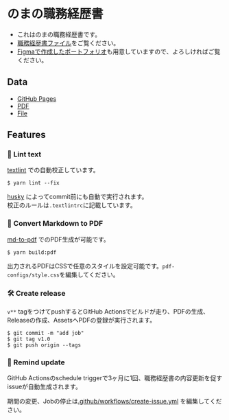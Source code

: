 # のまの職務経歴書

- これはのまの職務経歴書です。
- [職務経歴書ファイル](https://github.com/haribooooom/noma-resume/tree/master/docs#readme)をご覧ください。
- [Figmaで作成したポートフォリオ](https://www.figma.com/proto/XakWfbhwCdLjqFqNmPtGaE/noma-Portfolio?node-id=5124-4554&t=MAy6JEIU4mWtTokg-1)も用意していますので、よろしければご覧ください。

## Data

- [GitHub Pages](https://github.com/haribooooom/noma-resume)  
- [PDF](https://github.com/haribooooom/noma-resume/releases)  
- [File](https://github.com/haribooooom/noma-resume/tree/master/docs#readme)  

## Features

### 💅 Lint text

[textlint](https://github.com/textlint/textlint) での自動校正しています。

```
$ yarn lint --fix
```

[husky](https://github.com/typicode/husky) によってcommit前にも自動で実行されます。  
校正のルールは`.textlintrc`に記載しています。

### 📝 Convert Markdown to PDF

[md-to-pdf](https://www.npmjs.com/package/md-to-pdf) でのPDF生成が可能です。

```
$ yarn build:pdf
```

出力されるPDFはCSSで任意のスタイルを設定可能です。`pdf-configs/style.css`を編集してください。  

### 🛠 Create release

`v**` tagをつけてpushするとGitHub Actionsでビルドが走り、PDFの生成、Releaseの作成、AssetsへPDFの登録が実行されます。

```
$ git commit -m "add job"
$ git tag v1.0
$ git push origin --tags
```

### 📆 Remind update

GitHub Actionsのschedule triggerで3ヶ月に1回、職務経歴書の内容更新を促すissueが自動生成されます。

期間の変更、Jobの停止は[.github/workflows/create-issue.yml](https://github.com/kawamataryo/resume/blob/master/.github/workflows/create-issue.yml) を編集してください。
